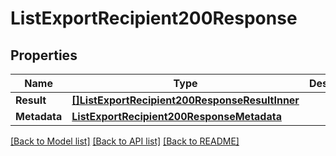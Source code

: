 # ListExportRecipient200Response

## Properties

Name | Type | Description | Notes
------------ | ------------- | ------------- | -------------
**Result** | [**[]ListExportRecipient200ResponseResultInner**](ListExportRecipient200ResponseResultInner.md) |  |[optional] 
**Metadata** | [**ListExportRecipient200ResponseMetadata**](ListExportRecipient200ResponseMetadata.md) |  |[optional] 

[[Back to Model list]](../README.md#documentation-for-models) [[Back to API list]](../README.md#documentation-for-api-endpoints) [[Back to README]](../README.md)


